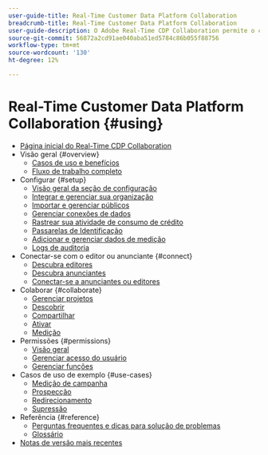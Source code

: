 ```yaml
---
user-guide-title: Real-Time Customer Data Platform Collaboration
breadcrumb-title: Real-Time Customer Data Platform Collaboration
user-guide-description: O Adobe Real-Time CDP Collaboration permite o compartilhamento de dados e a colaboração perfeitos e seguros entre anunciantes e editores, facilitando insights do público-alvo em tempo real e estratégias de marketing personalizadas.
source-git-commit: 56872a2cd91ae040aba51ed5784c86b055f88756
workflow-type: tm+mt
source-wordcount: '130'
ht-degree: 12%

---
```



# Real-Time Customer Data Platform Collaboration {#using}

* [Página inicial do Real-Time CDP Collaboration](./home.md)
* Visão geral {#overview}
   * [Casos de uso e benefícios](./use-cases-benefits.md)
   * [Fluxo de trabalho completo](./end-to-end-workflow.md)
* Configurar {#setup}
   * [Visão geral da seção de configuração](./setup/setup-overview.md)
   * [Integrar e gerenciar sua organização](./setup/onboard-organization.md)
   * [Importar e gerenciar públicos](./setup/onboard-audiences.md)
   * [Gerenciar conexões de dados](./setup/manage-data-connection.md)
   * [Rastrear sua atividade de consumo de crédito](/help/guide/setup/my-activity.md)
   * [Passarelas de Identificação](./setup/identity-crosswalk.md)
   * [Adicionar e gerenciar dados de medição](./setup/onboard-measurement-data.md)
   * [Logs de auditoria](./setup/audit-logs.md)
* Conectar-se com o editor ou anunciante {#connect}
   * [Descubra editores](./connect/discover-publishers.md)
   * [Descubra anunciantes](./connect/discover-advertisers.md)
   * [Conectar-se a anunciantes ou editores](./connect/establishing-connections.md)
* Colaborar {#collaborate}
   * [Gerenciar projetos](./collaborate/manage-projects.md)
   * [Descobrir](./collaborate/discover.md)
   * [Compartilhar](./collaborate/share.md)
   * [Ativar](./collaborate/activate.md)
   * [Medição](./collaborate/measure.md)
* Permissões {#permissions}
   * [Visão geral](/help/guide/permissions/overview.md)
   * [Gerenciar acesso do usuário](/help/guide/permissions/manage-user-access.md)
   * [Gerenciar funções](/help/guide/permissions/manage-roles.md)
* Casos de uso de exemplo {#use-cases}
   * [Medição de campanha](./use-cases/campaign-measurement.md)
   * [Prospecção](./use-cases/prospecting.md)
   * [Redirecionamento](./use-cases/retargeting.md)
   * [Supressão](./use-cases/suppression.md)
* Referência {#reference}
   * [Perguntas frequentes e dicas para solução de problemas](./faqs/common-questions.md)
   * [Glossário](./glossary.md)
* [Notas de versão mais recentes](/help/guide/release-notes/latest.md)
